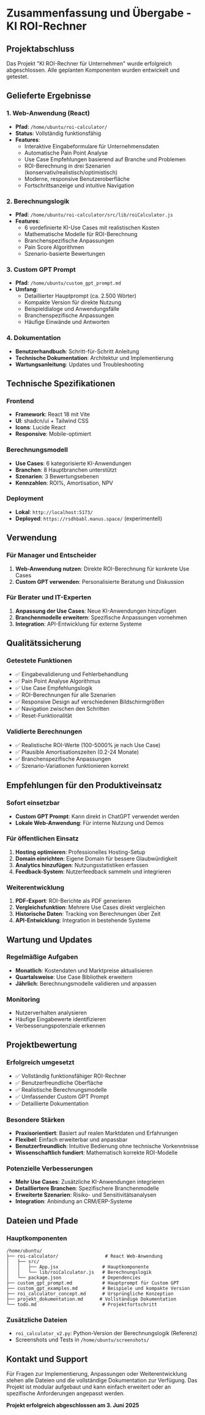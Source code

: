 # Zusammenfassung und Übergabe - KI ROI-Rechner

## Projektabschluss

Das Projekt "KI ROI-Rechner für Unternehmen" wurde erfolgreich abgeschlossen. Alle geplanten Komponenten wurden entwickelt und getestet.

## Gelieferte Ergebnisse

### 1. Web-Anwendung (React)
- **Pfad**: `/home/ubuntu/roi-calculator/`
- **Status**: Vollständig funktionsfähig
- **Features**:
  - Interaktive Eingabeformulare für Unternehmensdaten
  - Automatische Pain Point Analyse
  - Use Case Empfehlungen basierend auf Branche und Problemen
  - ROI-Berechnung in drei Szenarien (konservativ/realistisch/optimistisch)
  - Moderne, responsive Benutzeroberfläche
  - Fortschrittsanzeige und intuitive Navigation

### 2. Berechnungslogik
- **Pfad**: `/home/ubuntu/roi-calculator/src/lib/roiCalculator.js`
- **Features**:
  - 6 vordefinierte KI-Use Cases mit realistischen Kosten
  - Mathematische Modelle für ROI-Berechnung
  - Branchenspezifische Anpassungen
  - Pain Score Algorithmen
  - Szenario-basierte Bewertungen

### 3. Custom GPT Prompt
- **Pfad**: `/home/ubuntu/custom_gpt_prompt.md`
- **Umfang**: 
  - Detaillierter Hauptprompt (ca. 2.500 Wörter)
  - Kompakte Version für direkte Nutzung
  - Beispieldialoge und Anwendungsfälle
  - Branchenspezifische Anpassungen
  - Häufige Einwände und Antworten

### 4. Dokumentation
- **Benutzerhandbuch**: Schritt-für-Schritt Anleitung
- **Technische Dokumentation**: Architektur und Implementierung
- **Wartungsanleitung**: Updates und Troubleshooting

## Technische Spezifikationen

### Frontend
- **Framework**: React 18 mit Vite
- **UI**: shadcn/ui + Tailwind CSS
- **Icons**: Lucide React
- **Responsive**: Mobile-optimiert

### Berechnungsmodell
- **Use Cases**: 6 kategorisierte KI-Anwendungen
- **Branchen**: 8 Hauptbranchen unterstützt
- **Szenarien**: 3 Bewertungsebenen
- **Kennzahlen**: ROI%, Amortisation, NPV

### Deployment
- **Lokal**: `http://localhost:5173/`
- **Deployed**: `https://rsdhbabl.manus.space/` (experimentell)

## Verwendung

### Für Manager und Entscheider
1. **Web-Anwendung nutzen**: Direkte ROI-Berechnung für konkrete Use Cases
2. **Custom GPT verwenden**: Personalisierte Beratung und Diskussion

### Für Berater und IT-Experten
1. **Anpassung der Use Cases**: Neue KI-Anwendungen hinzufügen
2. **Branchenmodelle erweitern**: Spezifische Anpassungen vornehmen
3. **Integration**: API-Entwicklung für externe Systeme

## Qualitätssicherung

### Getestete Funktionen
- ✅ Eingabevalidierung und Fehlerbehandlung
- ✅ Pain Point Analyse Algorithmus
- ✅ Use Case Empfehlungslogik
- ✅ ROI-Berechnungen für alle Szenarien
- ✅ Responsive Design auf verschiedenen Bildschirmgrößen
- ✅ Navigation zwischen den Schritten
- ✅ Reset-Funktionalität

### Validierte Berechnungen
- ✅ Realistische ROI-Werte (100-5000% je nach Use Case)
- ✅ Plausible Amortisationszeiten (0.2-24 Monate)
- ✅ Branchenspezifische Anpassungen
- ✅ Szenario-Variationen funktionieren korrekt

## Empfehlungen für den Produktiveinsatz

### Sofort einsetzbar
- **Custom GPT Prompt**: Kann direkt in ChatGPT verwendet werden
- **Lokale Web-Anwendung**: Für interne Nutzung und Demos

### Für öffentlichen Einsatz
1. **Hosting optimieren**: Professionelles Hosting-Setup
2. **Domain einrichten**: Eigene Domain für bessere Glaubwürdigkeit
3. **Analytics hinzufügen**: Nutzungsstatistiken erfassen
4. **Feedback-System**: Nutzerfeedback sammeln und integrieren

### Weiterentwicklung
1. **PDF-Export**: ROI-Berichte als PDF generieren
2. **Vergleichsfunktion**: Mehrere Use Cases direkt vergleichen
3. **Historische Daten**: Tracking von Berechnungen über Zeit
4. **API-Entwicklung**: Integration in bestehende Systeme

## Wartung und Updates

### Regelmäßige Aufgaben
- **Monatlich**: Kostendaten und Marktpreise aktualisieren
- **Quartalsweise**: Use Case Bibliothek erweitern
- **Jährlich**: Berechnungsmodelle validieren und anpassen

### Monitoring
- Nutzerverhalten analysieren
- Häufige Eingabewerte identifizieren
- Verbesserungspotenziale erkennen

## Projektbewertung

### Erfolgreich umgesetzt
- ✅ Vollständig funktionsfähiger ROI-Rechner
- ✅ Benutzerfreundliche Oberfläche
- ✅ Realistische Berechnungsmodelle
- ✅ Umfassender Custom GPT Prompt
- ✅ Detaillierte Dokumentation

### Besondere Stärken
- **Praxisorientiert**: Basiert auf realen Marktdaten und Erfahrungen
- **Flexibel**: Einfach erweiterbar und anpassbar
- **Benutzerfreundlich**: Intuitive Bedienung ohne technische Vorkenntnisse
- **Wissenschaftlich fundiert**: Mathematisch korrekte ROI-Modelle

### Potenzielle Verbesserungen
- **Mehr Use Cases**: Zusätzliche KI-Anwendungen integrieren
- **Detailliertere Branchen**: Spezifischere Branchenmodelle
- **Erweiterte Szenarien**: Risiko- und Sensitivitätsanalysen
- **Integration**: Anbindung an CRM/ERP-Systeme

## Dateien und Pfade

### Hauptkomponenten
```
/home/ubuntu/
├── roi-calculator/                 # React Web-Anwendung
│   ├── src/
│   │   ├── App.jsx                # Hauptkomponente
│   │   └── lib/roiCalculator.js   # Berechnungslogik
│   └── package.json               # Dependencies
├── custom_gpt_prompt.md           # Hauptprompt für Custom GPT
├── custom_gpt_examples.md         # Beispiele und kompakte Version
├── roi_calculator_concept.md      # Ursprüngliche Konzeption
├── projekt_dokumentation.md      # Vollständige Dokumentation
└── todo.md                        # Projektfortschritt
```

### Zusätzliche Dateien
- `roi_calculator_v2.py`: Python-Version der Berechnungslogik (Referenz)
- Screenshots und Tests in `/home/ubuntu/screenshots/`

## Kontakt und Support

Für Fragen zur Implementierung, Anpassungen oder Weiterentwicklung stehen alle Dateien und die vollständige Dokumentation zur Verfügung. Das Projekt ist modular aufgebaut und kann einfach erweitert oder an spezifische Anforderungen angepasst werden.

**Projekt erfolgreich abgeschlossen am 3. Juni 2025**

